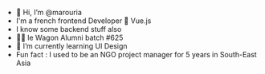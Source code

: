 - 👋 Hi, I’m @marouria
- I'm a french frontend Developer 💜 Vue.js
- I know some backend stuff also
- 👩‍🎓 le Wagon Alumni batch #625
- 🌱 I’m currently learning UI Design
- Fun fact : I used to be an NGO project manager for 5 years in South-East Asia
